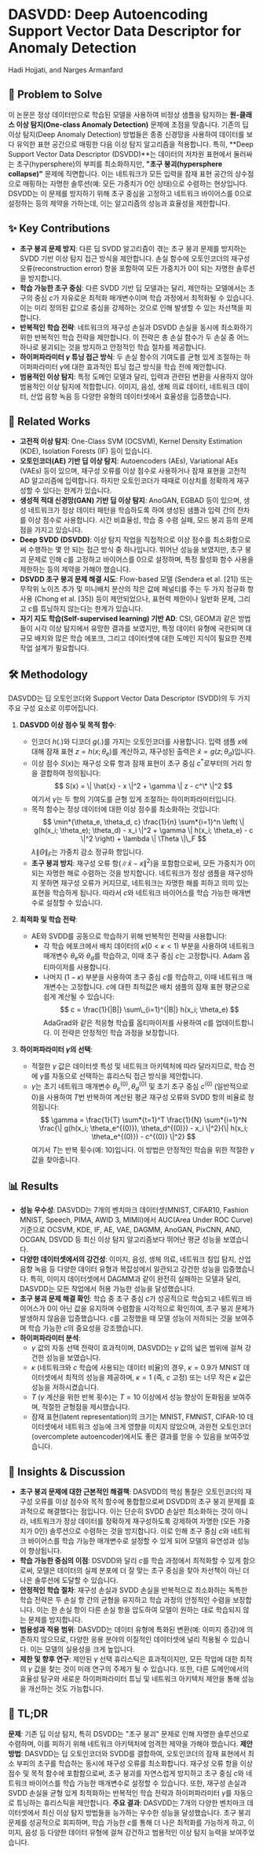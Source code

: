 # DASVDD: Deep Autoencoding Support Vector Data Descriptor for Anomaly Detection

Hadi Hojjati, and Narges Armanfard

## 🧩 Problem to Solve

이 논문은 정상 데이터만으로 학습된 모델을 사용하여 비정상 샘플을 탐지하는 **원-클래스 이상 탐지(One-class Anomaly Detection)** 문제에 초점을 맞춥니다. 기존의 딥 이상 탐지(Deep Anomaly Detection) 방법들은 종종 신경망을 사용하여 데이터를 보다 유익한 표현 공간으로 매핑한 다음 이상 탐지 알고리즘을 적용합니다. 특히, **Deep Support Vector Data Descriptor (DSVDD)**는 데이터의 저차원 표현에서 둘러싸는 초구(hypersphere)의 부피를 최소화하지만, **"초구 붕괴(hypersphere collapse)"** 문제에 직면합니다. 이는 네트워크가 모든 입력을 잠재 표현 공간의 상수점으로 매핑하는 자명한 솔루션(예: 모든 가중치가 0인 상태)으로 수렴하는 현상입니다. DSVDD는 이 문제를 방지하기 위해 초구 중심을 고정하고 네트워크 바이어스를 0으로 설정하는 등의 제약을 가하는데, 이는 알고리즘의 성능과 효율성을 제한합니다.

## ✨ Key Contributions

- **초구 붕괴 문제 방지**: 다른 딥 SVDD 알고리즘이 겪는 초구 붕괴 문제를 방지하는 SVDD 기반 이상 탐지 접근 방식을 제안합니다. 손실 함수에 오토인코더의 재구성 오류(reconstruction error) 항을 포함하여 모든 가중치가 0이 되는 자명한 솔루션을 방지합니다.
- **학습 가능한 초구 중심**: 다른 SVDD 기반 딥 모델과는 달리, 제안하는 모델에서는 초구의 중심 $c$가 자유로운 최적화 매개변수이며 학습 과정에서 최적화될 수 있습니다. 이는 미리 정의된 값으로 중심을 강제하는 것으로 인해 발생할 수 있는 차선책을 피합니다.
- **반복적인 학습 전략**: 네트워크의 재구성 손실과 DSVDD 손실을 동시에 최소화하기 위한 반복적인 학습 전략을 제안합니다. 이 전략은 총 손실 함수가 두 손실 중 어느 하나로 붕괴되는 것을 방지하고 안정적인 학습 절차를 제공합니다.
- **하이퍼파라미터 $\gamma$ 튜닝 접근 방식**: 두 손실 함수의 기여도를 균형 있게 조절하는 하이퍼파라미터 $\gamma$에 대한 효과적인 튜닝 접근 방식을 학습 전에 제안합니다.
- **범용적인 이상 탐지**: 특정 도메인 모델과 달리, 입력과 관련된 변환을 사용하지 않아 범용적인 이상 탐지에 적합합니다. 이미지, 음성, 생체 의료 데이터, 네트워크 데이터, 산업 음향 녹음 등 다양한 유형의 데이터셋에서 효율성을 입증했습니다.

## 📎 Related Works

- **고전적 이상 탐지**: One-Class SVM (OCSVM), Kernel Density Estimation (KDE), Isolation Forests (IF) 등이 있습니다.
- **오토인코더(AE) 기반 딥 이상 탐지**: Autoencoders (AEs), Variational AEs (VAEs) 등이 있으며, 재구성 오류를 이상 점수로 사용하거나 잠재 표현을 고전적 AD 알고리즘에 입력합니다. 하지만 오토인코더가 때때로 이상치를 정확하게 재구성할 수 있다는 한계가 있습니다.
- **생성적 적대 신경망(GAN) 기반 딥 이상 탐지**: AnoGAN, EGBAD 등이 있으며, 생성 네트워크가 정상 데이터 패턴을 학습하도록 하여 생성된 샘플과 입력 간의 잔차를 이상 점수로 사용합니다. 시간 비효율성, 학습 중 수렴 실패, 모드 붕괴 등의 문제점을 가지고 있습니다.
- **Deep SVDD (DSVDD)**: 이상 탐지 작업을 직접적으로 이상 점수를 최소화함으로써 수행하는 몇 안 되는 접근 방식 중 하나입니다. 뛰어난 성능을 보였지만, 초구 붕괴 문제로 인해 $c$를 고정하고 바이어스를 0으로 설정하며, 특정 활성화 함수 사용을 제한하는 등의 제약을 가해야 했습니다.
- **DSVDD 초구 붕괴 문제 해결 시도**: Flow-based 모델 (Sendera et al. [21]) 또는 무작위 노이즈 추가 및 미니배치 분산의 작은 값에 페널티를 주는 두 가지 정규화 항 사용 (Chong et al. [35]) 등이 제안되었으나, 표현력 제한이나 일반화 문제, 그리고 $c$를 튜닝하지 않는다는 한계가 있습니다.
- **자기 지도 학습(Self-supervised learning) 기반 AD**: CSI, GEOM과 같은 방법들이 시각 이상 탐지에서 유망한 결과를 보였지만, 특정 데이터 유형에 국한되며 대규모 배치와 많은 학습 에포크, 그리고 데이터셋에 대한 도메인 지식이 필요한 전제 작업 설계가 필요합니다.

## 🛠️ Methodology

DASVDD는 딥 오토인코더와 Support Vector Data Descriptor (SVDD)의 두 가지 주요 구성 요소로 이루어집니다.

1. **DASVDD 이상 점수 및 목적 함수**:

   - 인코더 $h(.)$와 디코더 $g(.)$를 가지는 오토인코더를 사용합니다. 입력 샘플 $x$에 대해 잠재 표현 $z=h(x;\theta_e)$를 계산하고, 재구성된 출력은 $\hat{x}=g(z;\theta_d)$입니다.
   - 이상 점수 $S(x)$는 재구성 오류 항과 잠재 표현이 초구 중심 $c^*$로부터의 거리 항을 결합하여 정의됩니다:
     $$ S(x) = \| \hat{x} - x \|^2 + \gamma \| z - c^\* \|^2 $$
        여기서 $\gamma$는 두 항의 기여도를 균형 있게 조절하는 하이퍼파라미터입니다.
   - 목적 함수는 정상 데이터에 대한 이상 점수를 최소화하는 것입니다:
     $$ \min*{\theta_e, \theta_d, c} \frac{1}{n} \sum*{i=1}^n \left( \| g(h(x_i; \theta_e); \theta_d) - x_i \|^2 + \gamma \| h(x_i; \theta_e) - c \|^2 \right) + \lambda \| \Theta \|\_F $$
        $\lambda \| \Theta \|_F$는 가중치 감소 정규화 항입니다.
   - **초구 붕괴 방지**: 재구성 오류 항($\| \hat{x} - x \|^2$)을 포함함으로써, 모든 가중치가 0이 되는 자명한 해로 수렴하는 것을 방지합니다. 네트워크가 정상 샘플을 재구성하지 못하면 재구성 오류가 커지므로, 네트워크는 자명한 해를 피하고 의미 있는 표현을 학습하게 됩니다. 따라서 $c$와 네트워크 바이어스를 학습 가능한 매개변수로 설정할 수 있습니다.

2. **최적화 및 학습 전략**:

   - AE와 SVDD를 공동으로 학습하기 위해 반복적인 전략을 사용합니다:
     - 각 학습 에포크에서 배치 데이터의 $\kappa$($0 < \kappa < 1$) 부분을 사용하여 네트워크 매개변수 $\theta_e$와 $\theta_d$를 학습하고, 이때 초구 중심 $c$는 고정합니다. Adam 옵티마이저를 사용합니다.
     - 나머지 $(1-\kappa)$ 부분을 사용하여 초구 중심 $c$를 학습하고, 이때 네트워크 매개변수는 고정합니다. $c$에 대한 최적값은 배치 샘플의 잠재 표현 평균으로 쉽게 계산될 수 있습니다:
       $$ c = \frac{1}{|B|} \sum\_{i=1}^{|B|} h(x_i; \theta_e) $$
            AdaGrad와 같은 적응형 학습률 옵티마이저를 사용하여 $c$를 업데이트합니다. 이 전략은 안정적인 학습 과정을 보장합니다.

3. **하이퍼파라미터 $\gamma$의 선택**:
   - 적절한 $\gamma$ 값은 데이터셋 특성 및 네트워크 아키텍처에 따라 달라지므로, 학습 전에 $\gamma$를 자동으로 선택하는 휴리스틱 접근 방식을 제안합니다.
   - $\gamma$는 초기 네트워크 매개변수 $\theta_e^{(0)}, \theta_d^{(0)}$ 및 초기 초구 중심 $c^{(0)}$ (일반적으로 0)을 사용하여 $T$번 반복하여 계산된 평균 재구성 오류와 SVDD 항의 비율로 정의됩니다:
     $$ \gamma = \frac{1}{T} \sum*{t=1}^T \frac{1}{N} \sum*{i=1}^N \frac{\| g(h(x_i; \theta_e^{(0)}), \theta_d^{(0)}) - x_i \|^2}{\| h(x_i; \theta_e^{(0)}) - c^{(0)} \|^2} $$
        여기서 $T$는 반복 횟수(예: 10)입니다. 이 방법은 안정적인 학습을 위한 적절한 $\gamma$ 값을 찾아줍니다.

## 📊 Results

- **성능 우수성**: DASVDD는 7개의 벤치마크 데이터셋(MNIST, CIFAR10, Fashion MNIST, Speech, PIMA, AWID 3, MIMII)에서 AUC(Area Under ROC Curve) 기준으로 OCSVM, KDE, IF, AE, VAE, DAGMM, AnoGAN, PixCNN, AND, OCGAN, DSVDD 등 최신 이상 탐지 알고리즘보다 뛰어난 평균 성능을 보였습니다.
- **다양한 데이터셋에서의 강건성**: 이미지, 음성, 생체 의료, 네트워크 침입 탐지, 산업 음향 녹음 등 다양한 데이터 유형과 복잡성에서 일관되고 강건한 성능을 입증했습니다. 특히, 이미지 데이터셋에서 DAGMM과 같이 완전히 실패하는 모델과 달리, DASVDD는 모든 작업에서 허용 가능한 성능을 달성했습니다.
- **초구 붕괴 문제 해결 확인**: 학습 중 초구 중심 $c$가 성공적으로 학습되고 네트워크 바이어스가 0이 아닌 값을 유지하며 수렴함을 시각적으로 확인하여, 초구 붕괴 문제가 발생하지 않음을 입증했습니다. $c$를 고정했을 때 모델 성능이 저하되는 것을 보여주며 학습 가능한 $c$의 중요성을 강조했습니다.
- **하이퍼파라미터 분석**:
  - $\gamma$ 값의 자동 선택 전략이 효과적이며, DASVDD는 $\gamma$ 값의 넓은 범위에 걸쳐 강건한 성능을 보였습니다.
  - $\kappa$ (네트워크와 $c$ 학습에 사용되는 데이터 비율)의 경우, $\kappa=0.9$가 MNIST 데이터셋에서 최적의 성능을 제공하며, $\kappa=1$ (즉, $c$ 고정) 또는 너무 작은 $\kappa$ 값은 성능을 저하시켰습니다.
  - $T$ ($\gamma$ 계산을 위한 반복 횟수)는 $T=10$ 이상에서 성능 향상이 둔화됨을 보여주며, 적절한 균형점을 제시했습니다.
  - 잠재 표현(latent representation)의 크기는 MNIST, FMNIST, CIFAR-10 데이터셋에서 네트워크 성능에 크게 영향을 미치지 않았으며, 과완전 오토인코더(overcomplete autoencoder)에서도 좋은 결과를 얻을 수 있음을 보여주었습니다.

## 🧠 Insights & Discussion

- **초구 붕괴 문제에 대한 근본적인 해결책**: DASVDD의 핵심 통찰은 오토인코더의 재구성 오류를 이상 점수와 목적 함수에 통합함으로써 DSVDD의 초구 붕괴 문제를 효과적으로 해결했다는 점입니다. 이는 단순히 SVDD 손실만 최소화하는 것이 아니라, 네트워크가 정상 데이터를 정확하게 재구성하도록 강제하여 자명한 (모든 가중치가 0인) 솔루션으로 수렴하는 것을 방지합니다. 이로 인해 초구 중심 $c$와 네트워크 바이어스를 학습 가능한 매개변수로 설정할 수 있게 되어 모델의 유연성과 성능이 향상됩니다.
- **학습 가능한 중심의 이점**: DSVDD와 달리 $c$를 학습 과정에서 최적화할 수 있게 함으로써, 모델은 데이터의 실제 분포에 더 잘 맞는 초구 중심을 찾아 차선책이 아닌 더 나은 솔루션에 도달할 수 있습니다.
- **안정적인 학습 절차**: 재구성 손실과 SVDD 손실을 반복적으로 최소화하는 독특한 학습 전략은 두 손실 항 간의 균형을 유지하고 학습 과정의 안정적인 수렴을 보장합니다. 이는 한 손실 항이 다른 손실 항을 압도하여 모델이 원하는 대로 학습되지 않는 문제를 방지합니다.
- **범용성과 적용 범위**: DASVDD는 데이터 유형에 특화된 변환(예: 이미지 증강)에 의존하지 않으므로, 다양한 응용 분야의 이질적인 데이터셋에 널리 적용될 수 있습니다. 이는 모델의 실용성을 크게 높입니다.
- **제한 및 향후 연구**: 제안된 $\gamma$ 선택 휴리스틱은 효과적이지만, 모든 작업에 대한 최적의 $\gamma$ 값을 찾는 것이 미래 연구의 주제가 될 수 있습니다. 또한, 다른 도메인에서의 효율성 탐구와 새로운 하이퍼파라미터 튜닝 및 네트워크 아키텍처 제안을 통해 성능을 개선하는 것도 가능합니다.

## 📌 TL;DR

**문제**: 기존 딥 이상 탐지, 특히 DSVDD는 "초구 붕괴" 문제로 인해 자명한 솔루션으로 수렴하며, 이를 피하기 위해 네트워크 아키텍처에 엄격한 제약을 가해야 했습니다.
**제안 방법**: DASVDD는 딥 오토인코더와 SVDD를 결합하여, 오토인코더의 잠재 표현에서 최소 부피의 초구를 학습하는 동시에 재구성 오류를 최소화합니다. 재구성 오류 항을 이상 점수 및 목적 함수에 포함함으로써, 초구 붕괴를 자연스럽게 방지하고 초구 중심 $c$와 네트워크 바이어스를 학습 가능한 매개변수로 설정할 수 있습니다. 또한, 재구성 손실과 SVDD 손실을 균형 있게 최적화하는 반복적인 학습 전략과 하이퍼파라미터 $\gamma$를 자동으로 튜닝하는 휴리스틱을 제안합니다.
**주요 결과**: DASVDD는 7개의 다양한 벤치마크 데이터셋에서 최신 이상 탐지 방법들을 능가하는 우수한 성능을 달성했습니다. 초구 붕괴 문제를 성공적으로 회피하며, 학습 가능한 $c$를 통해 더 나은 최적화를 가능하게 하고, 이미지, 음성 등 다양한 데이터 유형에 걸쳐 강건하고 범용적인 이상 탐지 능력을 보여주었습니다.
